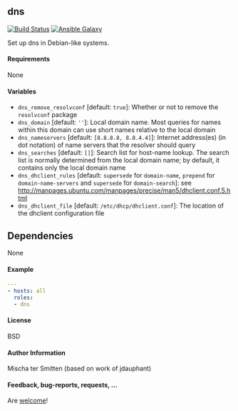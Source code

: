 ## dns

[![Build Status](https://travis-ci.org/Oefenweb/ansible-dns.svg?branch=master)](https://travis-ci.org/Oefenweb/ansible-dns) [![Ansible Galaxy](http://img.shields.io/badge/ansible--galaxy-dns-blue.svg)](https://galaxy.ansible.com/list#/roles/1621)

Set up dns in Debian-like systems.

#### Requirements

None

#### Variables

* `dns_remove_resolvconf` [default: `true`]: Whether or not to remove the `resolvconf` package
* `dns_domain` [default: `''`]: Local domain name. Most queries for names within this domain can use short names relative to the local domain
* `dns_nameservers` [default: `[8.8.8.8, 8.8.4.4]`]: Internet address(es) (in dot notation) of name servers that the resolver should query
* `dns_searches` [default: `[]`]: Search list for host-name lookup. The search list is normally determined from the local domain name; by default, it contains only the local domain name
* `dns_dhclient_rules` [default: `supersede` for `domain-name`, `prepend` for `domain-name-servers` and `supersede` for `domain-search`]: see http://manpages.ubuntu.com/manpages/precise/man5/dhclient.conf.5.html
* `dns_dhclient_file` [default: `/etc/dhcp/dhclient.conf`]: The location of the dhclient configuration file

## Dependencies

None

#### Example

```yaml
---
- hosts: all
  roles:
  - dns
```

#### License

BSD

#### Author Information

Mischa ter Smitten (based on work of jdauphant)

#### Feedback, bug-reports, requests, ...

Are [welcome](https://github.com/Oefenweb/ansible-dns/issues)!

